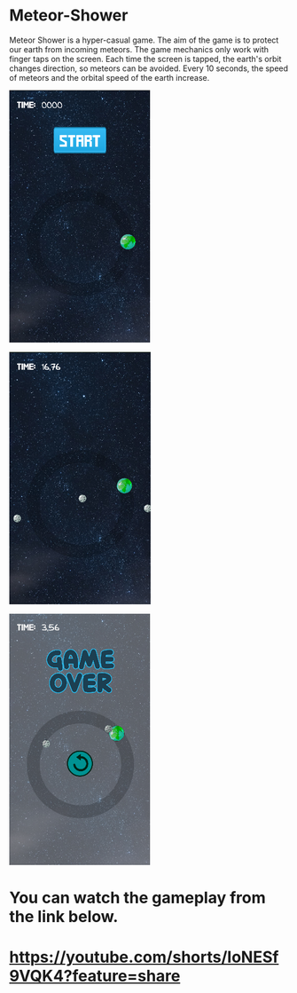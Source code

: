 # Meteor-Shower
Meteor Shower is a hyper-casual game. The aim of the game is to protect our earth from incoming meteors. The game mechanics only work with finger taps on the screen. Each time the screen is tapped, the earth's orbit changes direction, so meteors can be avoided. Every 10 seconds, the speed of meteors and the orbital speed of the earth increase.

![alt text](https://github.com/yusufbilge13/Meteor-Shower/blob/main/1.png)

![alt text](https://github.com/yusufbilge13/Meteor-Shower/blob/main/2.png)

![alt text](https://github.com/yusufbilge13/Meteor-Shower/blob/main/3_.png)

# You can watch the gameplay from the link below.

# https://youtube.com/shorts/IoNESf9VQK4?feature=share

